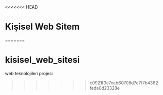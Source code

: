 <<<<<<< HEAD
# Kişisel Web Sitem
=======
# kisisel_web_sitesi
web teknolojileri projesi
>>>>>>> c0921f3e7eab60708d7c7f7b4382feda0d23328e
